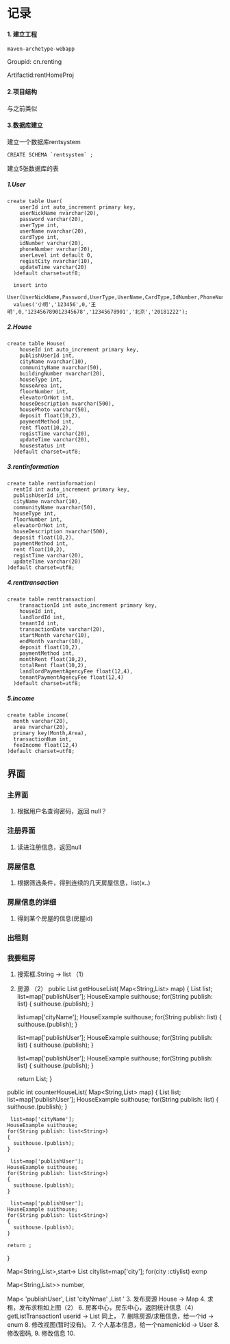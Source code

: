 # 记录

#### 1. 建立工程

```
maven-archetype-webapp
```

Groupid: cn.renting

Artifactid:rentHomeProj

#### 2.项目结构
与之前类似

#### 3.数据库建立
建立一个数据库rentsystem
```
CREATE SCHEMA `rentsystem` ;
```
建立5张数据库的表
##### 1.User
```
create table User(
    userId int auto_increment primary key,
    userNickName nvarchar(20),
    password varchar(20),
    userType int,
    userName nvarchar(20),
    cardType int,
    idNumber varchar(20),
    phoneNumber varchar(20),
    userLevel int default 0,
    registCity nvarchar(10),
    updateTime varchar(20)
  )default charset=utf8;

  insert into 
    User(UserNickName,Password,UserType,UserName,CardType,IdNumber,PhoneNumber,RegistCity,UpdateTime) 
  values('小明','123456',0,'王明',0,'123456789012345678','12345678901','北京','20181222');
```
##### 2.House
```
create table House(
    houseId int auto_increment primary key,
    publishUserId int,
    cityName nvarchar(10),
    communityName nvarchar(50),
    buildingNumber nvarchar(20),
    houseType int,
    houseArea int,
    floorNumber int,
    elevatorOrNot int,
    houseDescription nvarchar(500),
    housePhoto varchar(50),
    deposit float(10,2),
    paymentMethod int,
    rent float(10,2),
    registTime varchar(20),
    updateTime varchar(20),
    housestatus int
  )default charset=utf8;
  ```
  ##### 3.rentinformation
  ```
  create table rentinformation(
    rentId int auto_increment primary key,
    publishUserId int,
    cityName nvarchar(10),
    communityName nvarchar(50),
    houseType int,
    floorNumber int,
    elevatorOrNot int,
    houseDescription nvarchar(500),
    deposit float(10,2),
    paymentMethod int,
    rent float(10,2),
    registTime varchar(20),
    updateTime varchar(20)
  )default charset=utf8;
  ```
##### 4.renttransaction
```
create table renttransaction(
    transactionId int auto_increment primary key,
    houseId int,
    landlordId int,
    tenantId int,
    transactionDate varchar(20),
    startMonth varchar(10),
    endMonth varchar(10),
    deposit float(10,2),
    paymentMethod int,
    monthRent float(10,2),
    totalRent float(10,2),
    landlordPaymentAgencyFee float(12,4),
    tenantPaymentAgencyFee float(12,4)
  )default charset=utf8;
  ```
  ##### 5.income
  ```
  create table income(
    month varchar(20),
    area nvarchar(20),
    primary key(Month,Area),
    transactionNum int,
    feeIncome float(12,4)
  )default charset=utf8;
  ```


## 界面

### 主界面

1. 根据用户名查询密码，返回 null？

### 注册界面
1. 读进注册信息，返回null
### 房屋信息
1. 根据筛选条件，得到连续的几天房屋信息，list(x..)
### 房屋信息的详细
1. 得到某个房屋的信息(房屋id)
### 出租则
### 我要租房





1. 搜索框.String -> list<House>  （1）
2. 房源 （2）
  public List<House> getHouseList( Map<String,List<String>> map)
  {
    List<String> list;
    list=map['publishUser'];
    HouseExample suithouse;
    for(String publish: list<String>) 
    {
      suithouse.(publish);
    }

     list=map['cityName'];
    HouseExample suithouse;
    for(String publish: list<String>) 
    {
      suithouse.(publish);
    }

     list=map['publishUser'];
    HouseExample suithouse;
    for(String publish: list<String>) 
    {
      suithouse.(publish);
    }

     list=map['publishUser'];
    HouseExample suithouse;
    for(String publish: list<String>) 
    {
      suithouse.(publish);
    }

    return List<House>;
  }

  public int counterHouseList( Map<String,List<String>> map)
  {
    List<String> list;
    list=map['publishUser'];
    HouseExample suithouse;
    for(String publish: list<String>) 
    {
      suithouse.(publish);
    }

     list=map['cityName'];
    HouseExample suithouse;
    for(String publish: list<String>) 
    {
      suithouse.(publish);
    }

     list=map['publishUser'];
    HouseExample suithouse;
    for(String publish: list<String>) 
    {
      suithouse.(publish);
    }

     list=map['publishUser'];
    HouseExample suithouse;
    for(String publish: list<String>) 
    {
      suithouse.(publish);
    }

    return ;
  }



  Map<String,List<String>>,start-> List<House>
  citylist=map['city'];
  for(city :ctiylist) exmp

  Map<String,List<String>>> number,


  Map< 'publishUser', List<String> 
        'cityNmae' ,List<String> 
        '
3. 发布房源
  House -> Map
4. 求租，发布求租如上图（2）
6. 房客中心，房东中心，返回统计信息（4）
  getListTransaction1
   userid -> List<transaction>
   同上，
7. 删除房源/求租信息，给一个id -> enum
8. 修改视图(暂时没有)。
7. 个人基本信息，给一个namenickid -> User
8. 修改密码,
9. 修改信息
10. 



